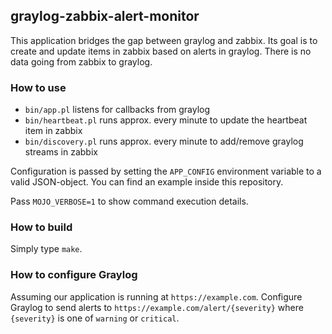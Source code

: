 ## graylog-zabbix-alert-monitor

This application bridges the gap between graylog and zabbix. Its goal is to create and update items in zabbix based on alerts in graylog. There is no data going from zabbix to graylog.

### How to use

* `bin/app.pl` listens for callbacks from graylog
* `bin/heartbeat.pl` runs approx. every minute to update the heartbeat item in zabbix
* `bin/discovery.pl` runs approx. every minute to add/remove graylog streams in zabbix

Configuration is passed by setting the `APP_CONFIG` environment variable to a valid JSON-object. You can find an example inside this repository.

Pass `MOJO_VERBOSE=1` to show command execution details.

### How to build

Simply type `make`.

### How to configure Graylog

Assuming our application is running at `https://example.com`. Configure Graylog to send alerts to `https://example.com/alert/{severity}` where `{severity}` is one of `warning` or `critical`.
